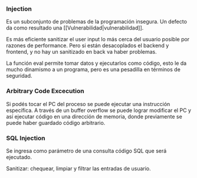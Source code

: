 ### Injection
Es un subconjunto de problemas de la programación insegura. Un defecto da como resultado una [[Vulnerabilidad|vulnerabilidad]].

Es más eficiente sanitizar el user input lo más cerca del usuario posible por razones de performance. Pero si están desacoplados el backend y frontend, y no hay un sanitizado en back va haber problemas.

La función eval permite tomar datos y ejecutarlos como código, esto le da mucho dinamismo a un programa, pero es una pesadilla en términos de seguridad.

### Arbitrary Code Excecution
Si podés tocar el PC del proceso se puede ejecutar una instrucción específica. A través de un buffer overflow se puede lograr modificar el PC y así ejecutar código en una dirección de memoria, donde previamente se puede haber guardado código arbitrario.

### SQL Injection
Se ingresa como parámetro de una consulta código SQL que será ejecutado.

Sanitizar: chequear, limpiar y filtrar las entradas de usuario.